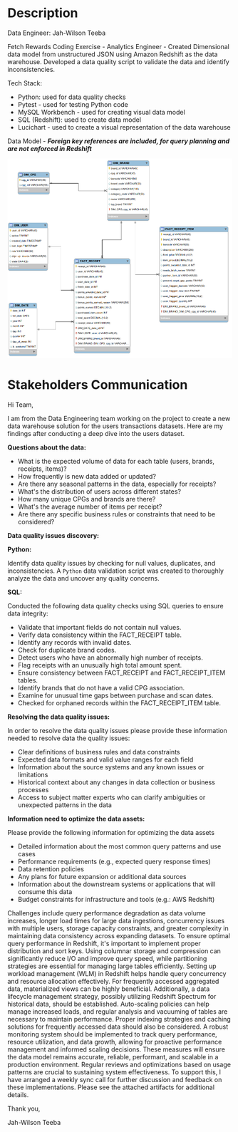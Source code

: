 # Description
Data Engineer: Jah-Wilson Teeba

Fetch Rewards Coding Exercise - Analytics Engineer - Created Dimensional data model from unstructured JSON using Amazon Redshift as the data warehouse. Developed a data quality script to validate the data and identify inconsistencies.

Tech Stack:
- Python: used for data quality checks
- Pytest - used for testing Python code
- MySQL Workbench - used for creating visual data model
- SQL (Redshift): used to create data model
- Lucichart - used to create a visual representation of the data warehouse

Data Model - ***Foreign key references are included, for query planning and are not enforced in Redshift***

![Project logo](data_warehouse_visual_model.png "Data Model")

# Stakeholders Communication

Hi Team,

I am from the Data Engineering team working on the project to create a new data warehouse solution for the users transactions datasets. Here are my findings after conducting a deep dive into the users dataset. 

**Questions about the data:**
- What is the expected volume of data for each table (users, brands, receipts, items)?
- How frequently is new data added or updated?
- Are there any seasonal patterns in the data, especially for receipts?
- What's the distribution of users across different states?
- How many unique CPGs and brands are there?
- What's the average number of items per receipt?
- Are there any specific business rules or constraints that need to be considered?

**Data quality issues discovery:**

**Python:** 

Identify data quality issues by checking for null values, duplicates, and inconsistencies. A `Python` data validation script was created to thoroughly analyze the data and uncover any quality concerns.

**SQL:**

Conducted the following data quality checks using SQL queries to ensure data integrity:

- Validate that important fields do not contain null values.
- Verify data consistency within the FACT_RECEIPT table.
- Identify any records with invalid dates.
- Check for duplicate brand codes.
- Detect users who have an abnormally high number of receipts.
- Flag receipts with an unusually high total amount spent.
- Ensure consistency between FACT_RECEIPT and FACT_RECEIPT_ITEM tables.
- Identify brands that do not have a valid CPG association.
- Examine for unusual time gaps between purchase and scan dates.
- Checked for orphaned records within the FACT_RECEIPT_ITEM table.

**Resolving the data quality issues:**

In order to resolve the data quality issues please provide these information needed to resolve data the quality issues:

- Clear definitions of business rules and data constraints
- Expected data formats and valid value ranges for each field
- Information about the source systems and any known issues or limitations
- Historical context about any changes in data collection or business processes
- Access to subject matter experts who can clarify ambiguities or unexpected patterns in the data

**Information need to optimize the data assets:**

Please provide the following information for optimizing the data assets

- Detailed information about the most common query patterns and use cases
- Performance requirements (e.g., expected query response times)
- Data retention policies
- Any plans for future expansion or additional data sources
- Information about the downstream systems or applications that will consume this data
- Budget constraints for infrastructure and tools (e.g.: AWS Redshift)


Challenges include query performance degradation as data volume increases, longer load times for large data ingestions, concurrency issues with multiple users, storage capacity constraints, and greater complexity in maintaining data consistency across expanding datasets. To ensure optimal query performance in Redshift, it's important to implement proper distribution and sort keys. Using columnar storage and compression can significantly reduce I/O and improve query speed, while partitioning strategies are essential for managing large tables efficiently. Setting up workload management (WLM) in Redshift helps handle query concurrency and resource allocation effectively. For frequently accessed aggregated data, materialized views can be highly beneficial. Additionally, a data lifecycle management strategy, possibly utilizing Redshift Spectrum for historical data, should be established. Auto-scaling policies can help manage increased loads, and regular analysis and vacuuming of tables are necessary to maintain performance. Proper indexing strategies and caching solutions for frequently accessed data should also be considered. A robust monitoring system should be implemented to track query performance, resource utilization, and data growth, allowing for proactive performance management and informed scaling decisions. These measures will ensure the data model remains accurate, reliable, performant, and scalable in a production environment. Regular reviews and optimizations based on usage patterns are crucial to sustaining system effectiveness. To support this, I have arranged a weekly sync call for further discussion and feedback on these implementations. Please see the attached artifacts for additional details. 

Thank you,

Jah-Wilson Teeba
